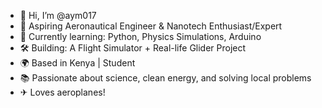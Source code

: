 - 👋 Hi, I’m @aym017 
- 🚀 Aspiring Aeronautical Engineer & Nanotech Enthusiast/Expert
- 🧠 Currently learning: Python, Physics Simulations, Arduino
- 🛠️ Building: A Flight Simulator + Real-life Glider Project
- 🌍 Based in Kenya | Student
- 📚 Passionate about science, clean energy, and solving local problems
- ✈ Loves aeroplanes!

<!---
aym017/aym017 is a ✨ special ✨ repository because its `README.md` (this file) appears on your GitHub profile.
You can click the Preview link to take a look at your changes.
--->
